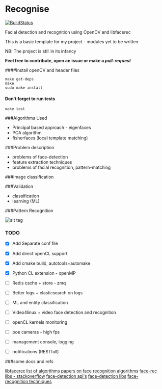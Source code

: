 Recognise
=========

[![BuildStatus](https://travis-ci.org/ianjuma/recognise.png)](https://travis-ci.org/ianjuma/recognise)

Facial detection and recognition using OpenCV and libfacerec

This is a basic template for my project - modules yet to be written

NB: The project is still in its infancy

**Feel free to contribute, open an issue or make a _pull-request_**

####Install openCV and header files
```
make get-deps
make
sudo make install
```

#### Don't forget to run tests
```
make test
```

###Algorithms Used

- Principal based approach - eigenfaces
- PCA algorithm
- fisherfaces (local template matching)


###Problem description

- problems of face-detection
- feature extraction techniques
- problems of facial recognition, pattern-matching


###Image classification

###Validation
- classification
- learning (ML)

###Pattern Recognition

![alt tag](https://raw.github.com/ianjuma/sample-play-search/master/public/images/app.png)

### TODO
- [x] Add Separate conf file
- [x] Add direct openCL support
- [x] Add cmake build, autotools+automake
- [x] Python CL extension - openMP
- [ ] Redis cache + store - zmq
- [ ] Better logs + elasticsearch on logs
- [ ] ML and entity classification
- [ ] Video4linux + video face detection and recognition
- [ ] openCL kernels monitoring
- [ ] poe cameras - high fps
- [ ] management console, logging
- [ ] notifications (RESTfull)


###some docs and refs

[libfacerex](http://www.cs.colostate.edu/evalfacerec/index10.php)
[list of algorithms](http://www.cs.colostate.edu/evalfacerec/algorithms5.php)
[papers on face recognition algorithms](http://web.archive.org/web/20080522171806/http:/www.ansatt.hig.no/erikh/papers/hig98_6/node2.html)
[face-rec libs - stackoverflow](http://stackoverflow.com/questions/953714/face-recognition-library)
[face-detection api's](http://blog.mashape.com/post/53379410412/list-of-50-face-detection-recognition-apis)
[face-detection libs](http://www.luxand.com/facesdk/?utm_expid=4075614-16&utm_referrer=http%3A%2F%2Fwww.facedetection.com%2Ffacedetection%2Fsoftware.htm)
[face-recognition techniques](http://www.facedetection.com/facedetection/techniques.htm)
